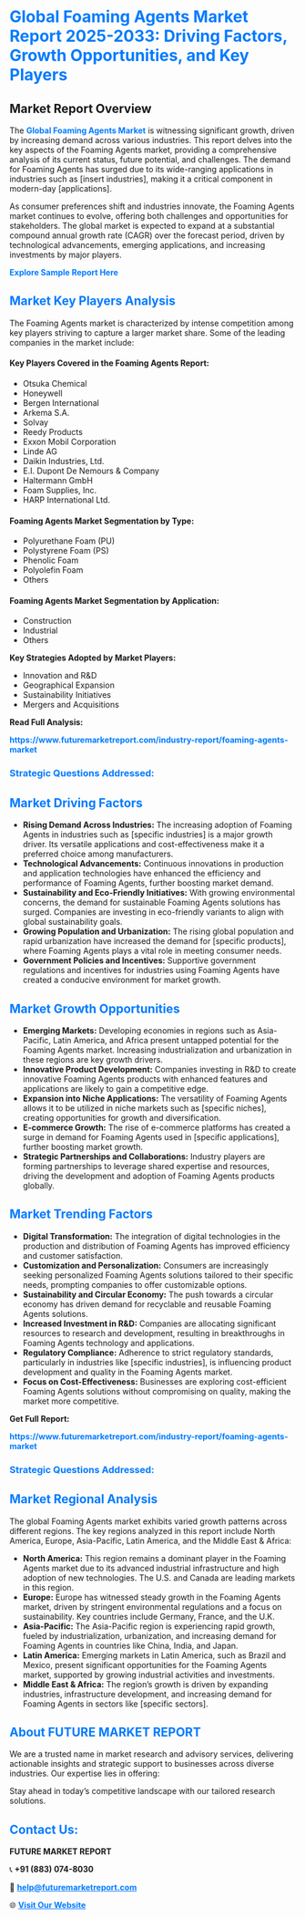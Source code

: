 <h1 style="color: #007BFF;">Global Foaming Agents Market Report 2025-2033: Driving Factors, Growth Opportunities, and Key Players</h1>

<section id="overview">
<h2>Market Report Overview</h2>
<p>The <a href="https://www.futuremarketreport.com/industry-report/foaming-agents-market" style="color: #007BFF; text-decoration: none;"><strong>Global Foaming Agents Market</strong></a> is witnessing significant growth, driven by increasing demand across various industries. This report delves into the key aspects of the Foaming Agents market, providing a comprehensive analysis of its current status, future potential, and challenges. The demand for Foaming Agents has surged due to its wide-ranging applications in industries such as [insert industries], making it a critical component in modern-day [applications].</p>
<p>As consumer preferences shift and industries innovate, the Foaming Agents market continues to evolve, offering both challenges and opportunities for stakeholders. The global market is expected to expand at a substantial compound annual growth rate (CAGR) over the forecast period, driven by technological advancements, emerging applications, and increasing investments by major players.</p>
</section>

<section id="overview">
<p><a href="https://www.futuremarketreport.com/request-sample/reportId=58797" style="color: #007BFF; text-decoration: none;"><strong>Explore Sample Report Here</strong></a></p>
</section>

<section id="key-players">
<h2 style="color: #007BFF;">Market Key Players Analysis</h2>
<p>The Foaming Agents market is characterized by intense competition among key players striving to capture a larger market share. Some of the leading companies in the market include:</p>
<h4>Key Players Covered in the Foaming Agents Report:</h4>
<ul><li>Otsuka Chemical</li><li>Honeywell</li><li>Bergen International</li><li>Arkema S.A.</li><li>Solvay</li><li>Reedy Products</li><li>Exxon Mobil Corporation</li><li>Linde AG</li><li>Daikin Industries, Ltd.</li><li>E.I. Dupont De Nemours &amp; Company</li><li>Haltermann GmbH</li><li>Foam Supplies, Inc.</li><li>HARP International Ltd.</li></ul>
<h4>Foaming Agents Market Segmentation by Type:</h4>
<ul><li>Polyurethane Foam (PU)</li><li>Polystyrene Foam (PS)</li><li>Phenolic Foam</li><li>Polyolefin Foam</li><li>Others</li></ul>

<h4>Foaming Agents Market Segmentation by Application:</h4>
<ul><li>Construction</li><li>Industrial</li><li>Others</li></ul>
<p><strong>Key Strategies Adopted by Market Players:</strong></p>
<ul>
<li>Innovation and R&D</li>
<li>Geographical Expansion</li>
<li>Sustainability Initiatives</li>
<li>Mergers and Acquisitions</li>
</ul>
</section>

<section>
<p><strong>Read Full Analysis: </strong></p><a href="https://www.futuremarketreport.com/industry-report/foaming-agents-market" style="color: #007BFF; text-decoration: none;"><strong>https://www.futuremarketreport.com/industry-report/foaming-agents-market</strong></a>
<h3 style="color: #007BFF;">Strategic Questions Addressed:</h3>
</section>

<section id="driving-factors">
<h2 style="color: #007BFF;">Market Driving Factors</h2>
<ul>
<li><strong>Rising Demand Across Industries:</strong> The increasing adoption of Foaming Agents in industries such as [specific industries] is a major growth driver. Its versatile applications and cost-effectiveness make it a preferred choice among manufacturers.</li>
<li><strong>Technological Advancements:</strong> Continuous innovations in production and application technologies have enhanced the efficiency and performance of Foaming Agents, further boosting market demand.</li>
<li><strong>Sustainability and Eco-Friendly Initiatives:</strong> With growing environmental concerns, the demand for sustainable Foaming Agents solutions has surged. Companies are investing in eco-friendly variants to align with global sustainability goals.</li>
<li><strong>Growing Population and Urbanization:</strong> The rising global population and rapid urbanization have increased the demand for [specific products], where Foaming Agents plays a vital role in meeting consumer needs.</li>
<li><strong>Government Policies and Incentives:</strong> Supportive government regulations and incentives for industries using Foaming Agents have created a conducive environment for market growth.</li>
</ul>
</section>

<section id="growth-opportunities">
<h2 style="color: #007BFF;">Market Growth Opportunities</h2>
<ul>
<li><strong>Emerging Markets:</strong> Developing economies in regions such as Asia-Pacific, Latin America, and Africa present untapped potential for the Foaming Agents market. Increasing industrialization and urbanization in these regions are key growth drivers.</li>
<li><strong>Innovative Product Development:</strong> Companies investing in R&D to create innovative Foaming Agents products with enhanced features and applications are likely to gain a competitive edge.</li>
<li><strong>Expansion into Niche Applications:</strong> The versatility of Foaming Agents allows it to be utilized in niche markets such as [specific niches], creating opportunities for growth and diversification.</li>
<li><strong>E-commerce Growth:</strong> The rise of e-commerce platforms has created a surge in demand for Foaming Agents used in [specific applications], further boosting market growth.</li>
<li><strong>Strategic Partnerships and Collaborations:</strong> Industry players are forming partnerships to leverage shared expertise and resources, driving the development and adoption of Foaming Agents products globally.</li>
</ul>
</section>

<section id="trending-factors">
<h2 style="color: #007BFF;">Market Trending Factors</h2>
<ul>
<li><strong>Digital Transformation:</strong> The integration of digital technologies in the production and distribution of Foaming Agents has improved efficiency and customer satisfaction.</li>
<li><strong>Customization and Personalization:</strong> Consumers are increasingly seeking personalized Foaming Agents solutions tailored to their specific needs, prompting companies to offer customizable options.</li>
<li><strong>Sustainability and Circular Economy:</strong> The push towards a circular economy has driven demand for recyclable and reusable Foaming Agents solutions.</li>
<li><strong>Increased Investment in R&D:</strong> Companies are allocating significant resources to research and development, resulting in breakthroughs in Foaming Agents technology and applications.</li>
<li><strong>Regulatory Compliance:</strong> Adherence to strict regulatory standards, particularly in industries like [specific industries], is influencing product development and quality in the Foaming Agents market.</li>
<li><strong>Focus on Cost-Effectiveness:</strong> Businesses are exploring cost-efficient Foaming Agents solutions without compromising on quality, making the market more competitive.</li>
</ul>
</section>

<section>
<p><strong>Get Full Report: </strong></p><a href="https://www.futuremarketreport.com/industry-report/foaming-agents-market" style="color: #007BFF; text-decoration: none;"><strong>https://www.futuremarketreport.com/industry-report/foaming-agents-market</strong></a>
<h3 style="color: #007BFF;">Strategic Questions Addressed:</h3>
</section>


<section id="regional-analysis">
<h2 style="color: #007BFF;">Market Regional Analysis</h2>
<p>The global Foaming Agents market exhibits varied growth patterns across different regions. The key regions analyzed in this report include North America, Europe, Asia-Pacific, Latin America, and the Middle East & Africa:</p>
<ul>
<li><strong>North America:</strong> This region remains a dominant player in the Foaming Agents market due to its advanced industrial infrastructure and high adoption of new technologies. The U.S. and Canada are leading markets in this region.</li>
<li><strong>Europe:</strong> Europe has witnessed steady growth in the Foaming Agents market, driven by stringent environmental regulations and a focus on sustainability. Key countries include Germany, France, and the U.K.</li>
<li><strong>Asia-Pacific:</strong> The Asia-Pacific region is experiencing rapid growth, fueled by industrialization, urbanization, and increasing demand for Foaming Agents in countries like China, India, and Japan.</li>
<li><strong>Latin America:</strong> Emerging markets in Latin America, such as Brazil and Mexico, present significant opportunities for the Foaming Agents market, supported by growing industrial activities and investments.</li>
<li><strong>Middle East & Africa:</strong> The region’s growth is driven by expanding industries, infrastructure development, and increasing demand for Foaming Agents in sectors like [specific sectors].</li>
</ul>
</section>

<footer>
<h2 style="color: #007BFF;">About FUTURE MARKET REPORT</h2>
<p>We are a trusted name in market research and advisory services, delivering actionable insights and strategic support to businesses across diverse industries. Our expertise lies in offering:</p>

<p>Stay ahead in today’s competitive landscape with our tailored research solutions.</p>

<h2 style="color: #007BFF;">Contact Us:</h2>
<p><strong>FUTURE MARKET REPORT</strong></p>
<p>📞 <strong>+91 (883) 074-8030</strong></p>
<p>📧 <strong><a href="mailto:help@futuremarketreport.com" style="color: #007BFF;">help@futuremarketreport.com</a></strong></p>
<p>🌐 <strong><a href="https://www.futuremarketreport.com/" style="color: #007BFF;">Visit Our Website</a></strong></p>
</footer>